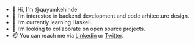 - 👋 Hi, I’m @quyumkehinde
- 👀 I’m interested in backend development and code arhitecture design. 
- 🌱 I’m currently learning Haskell.
- 💞️ I’m looking to collaborate on open source projects.
- 📫 You can reach me via [Linkedin](https://linkedin.com/in/quyumkehinde) or [Twitter](https://twitter.com/quyumkehinde).

<!---
quyumkehinde/quyumkehinde is a ✨ special ✨ repository because its `README.md` (this file) appears on your GitHub profile.
You can click the Preview link to take a look at your changes.
--->
